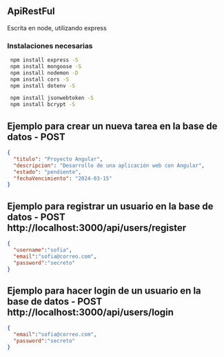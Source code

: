 ## ApiRestFul

Escrita en node, utilizando express

### Instalaciones necesarias

```sh
 npm install express -S
 npm install mongoose -S
 npm install nodemon -D
 npm install cors -S
 npm install dotenv -S

 npm install jsonwebtoken -S
 npm install bcrypt -S
```

## Ejemplo para crear un nueva tarea en la base de datos - POST

```json
{
  "titulo": "Proyecto Angular",
  "descripcion": "Desarrollo de una aplicación web con Angular",
  "estado": "pendiente",
  "fechaVencimiento": "2024-03-15"
}
```

## Ejemplo para registrar un usuario en la base de datos - POST http://localhost:3000/api/users/register

```json
{
  "username":"sofia",
  "email":"sofia@correo.com",
  "password":"secreto"
}
```

## Ejemplo para hacer login de un usuario en la base de datos - POST http://localhost:3000/api/users/login

```json
{
  "email":"sofia@correo.com",
  "password":"secreto"
}
```

